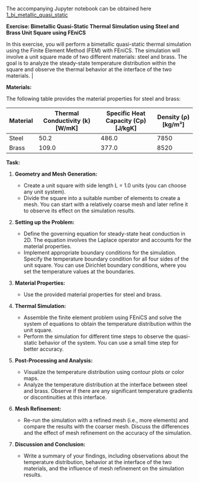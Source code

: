 The accompanying Jupyter notebook can be obtained here [1_bi_metallic_quasi_static](../../../src/day-5/exercises/1_bi_metallic_quasi_static.ipynb)



**Exercise: Bimetallic Quasi-Static Thermal Simulation using Steel and Brass Unit Square using FEniCS**

In this exercise, you will perform a bimetallic quasi-static thermal simulation using the Finite Element Method (FEM) with FEniCS. The simulation will involve a unit square made of two different materials: steel and brass. The goal is to analyze the steady-state temperature distribution within the square and observe the thermal behavior at the interface of the two materials.     |



**Materials:**

The following table provides the material properties for steel and brass:

| Material | Thermal Conductivity (k) [W/mK] | Specific Heat Capacity (Cp) [J/kgK] | Density (ρ) [kg/m³] |
|----------|-----------------------------|-----------------------------------|--------------------|
| Steel    | 50.2                        | 486.0                             | 7850               |
| Brass    | 109.0                       | 377.0                             | 8520               |


**Task:**

1. **Geometry and Mesh Generation:**
   - Create a unit square with side length L = 1.0 units (you can choose any unit system).
   - Divide the square into a suitable number of elements to create a mesh. You can start with a relatively coarse mesh and later refine it to observe its effect on the simulation results.



2. **Setting up the Problem:**
   - Define the governing equation for steady-state heat conduction in 2D. The equation involves the Laplace operator and accounts for the material properties.
   - Implement appropriate boundary conditions for the simulation. Specify the temperature boundary condition for all four sides of the unit square. You can use Dirichlet boundary conditions, where you set the temperature values at the boundaries.



3. **Material Properties:**
   - Use the provided material properties for steel and brass.



4. **Thermal Simulation:**
   - Assemble the finite element problem using FEniCS and solve the system of equations to obtain the temperature distribution within the unit square.
   - Perform the simulation for different time steps to observe the quasi-static behavior of the system. You can use a small time step for better accuracy.



5. **Post-Processing and Analysis:**
   - Visualize the temperature distribution using contour plots or color maps.
   - Analyze the temperature distribution at the interface between steel and brass. Observe if there are any significant temperature gradients or discontinuities at this interface.



6. **Mesh Refinement:**
   - Re-run the simulation with a refined mesh (i.e., more elements) and compare the results with the coarser mesh. Discuss the differences and the effect of mesh refinement on the accuracy of the simulation.



7. **Discussion and Conclusion:**
   - Write a summary of your findings, including observations about the temperature distribution, behavior at the interface of the two materials, and the influence of mesh refinement on the simulation results.

